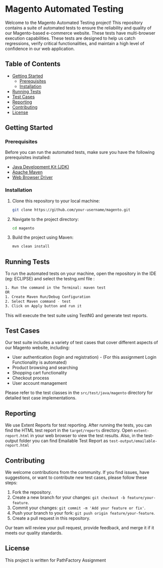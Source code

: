 # Magento Automated Testing

Welcome to the Magento Automated Testing project! This repository contains a suite of automated tests to ensure the reliability and quality of our Magento-based e-commerce website. These tests have multi-browser execution capabilities. These tests are designed to help us catch regressions, verify critical functionalities, and maintain a high level of confidence in our web application.

## Table of Contents

- [Getting Started](#getting-started)
  - [Prerequisites](#prerequisites)
  - [Installation](#installation)
- [Running Tests](#running-tests)
- [Test Cases](#test-cases)
- [Reporting](#reporting)
- [Contributing](#contributing)
- [License](#license)

## Getting Started

### Prerequisites

Before you can run the automated tests, make sure you have the following prerequisites installed:

- [Java Development Kit (JDK)](https://www.oracle.com/java/technologies/javase-downloads.html)
- [Apache Maven](https://maven.apache.org/download.cgi)
- [Web Browser Driver](https://www.selenium.dev/documentation/en/webdriver/driver_requirements/)

### Installation

1. Clone this repository to your local machine:

   ```bash
   git clone https://github.com/your-username/magento.git
   ```

2. Navigate to the project directory:

   ```bash
   cd magento
   ```

3. Build the project using Maven:

   ```bash
   mvn clean install
   ```

## Running Tests

To run the automated tests on your machine, open the repository in the IDE (eg: ECLIPSE) and select the testng.xml file :

```bash
1. Run the command in the Terminal: maven test
OR
1. Create Maven Run/Debug Configuration
2. Select Maven command - test
3. Click on Apply button and run it
```

This will execute the test suite using TestNG and generate test reports.

## Test Cases

Our test suite includes a variety of test cases that cover different aspects of our Magento website, including:

- User authentication (login and registration) - (For this assignment Login Functionality is automated)
- Product browsing and searching
- Shopping cart functionality
- Checkout process
- User account management

Please refer to the test classes in the `src/test/java/magento` directory for detailed test case implementations.

## Reporting

We use Extent Reports for test reporting. After running the tests, you can find the HTML test report in the `target/reports` directory. Open `extent-report.html` in your web browser to view the test results. Also, in the test-output folder you can find Emailable Test Report as `test-output/emailable-report.html`



## Contributing

We welcome contributions from the community. If you find issues, have suggestions, or want to contribute new test cases, please follow these steps:

1. Fork the repository.
2. Create a new branch for your changes: `git checkout -b feature/your-feature`.
3. Commit your changes: `git commit -m 'Add your feature or fix'`.
4. Push your branch to your fork: `git push origin feature/your-feature`.
5. Create a pull request in this repository.

Our team will review your pull request, provide feedback, and merge it if it meets our quality standards.

## License

This project is written for PathFactory Assignment
